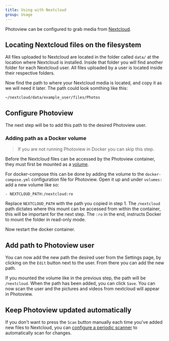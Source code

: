 ```yaml
---
title: Using with Nextcloud
group: Usage
---
```


Photoview can be configured to grab media from [Nextcloud](https://nextcloud.com/).

## Locating Nextcloud files on the filesystem

All files uploaded to Nextcloud are located in the folder called `data/` at the location where Nextcloud is installed.
Inside that folder you will find another folder for each Nextcloud user.
All files uploaded by a user is located inside their respective folders.

Now find the path to where your Nextcloud media is located, and copy it as we will need it later.
The path could look somthing like this:

    ~/nextcloud/data/example_user/files/Photos

## Configure Photoview

The next step will be to add this path to the desired Photoview user.

### Adding path as a Docker volume

> If you are not running Photoview in Docker you can skip this step.

Before the Nextcloud files can be accessed by the Photoview container,
they must first be mounted as a [volume](https://docs.docker.com/storage/volumes/).

For docker-compose this can be done by adding the volume to the `docker-compose.yml` configuration file for Photoview.
Open it up and under `volumes:` add a new volume like so:

    - NEXTCLOUD_PATH:/nextcloud:ro

Replace `NEXTCLOUD_PATH` with the path you copied in step 1.
The `/nextcloud` path dictates where this mount can be accessed from within the container, this will be important for the next step.
The `:ro` in the end, instructs Docker to mount the folder in read-only mode.

Now restart the docker container.

## Add path to Photoview user

You can now add the new path the desired user from the Settings page,
by clicking on the `Edit` button next to the user.
From there you can add the new path.

If you mounted the volume like in the previous step, the path will be `/nextcloud`.
When the path has been added, you can click `Save`.
You can now scan the user and the pictures and videos from nextcloud will appear in Photoview.

## Keep Photoview updated automatically

If you don't want to press the `Scan` button manually each time you've added new files to Nextcloud, you can [configure a periodic scanner](/docs/usage-settings/#periodic-scanner) to automatically scan for changes.
